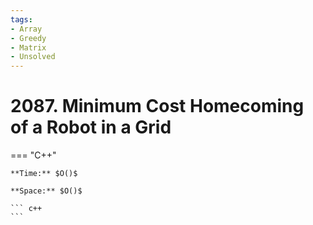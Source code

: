 ```yaml
---
tags:
- Array
- Greedy
- Matrix
- Unsolved
---
```



# 2087. Minimum Cost Homecoming of a Robot in a Grid

=== "C++"

    **Time:** $O()$

    **Space:** $O()$

    ``` c++
    ```
